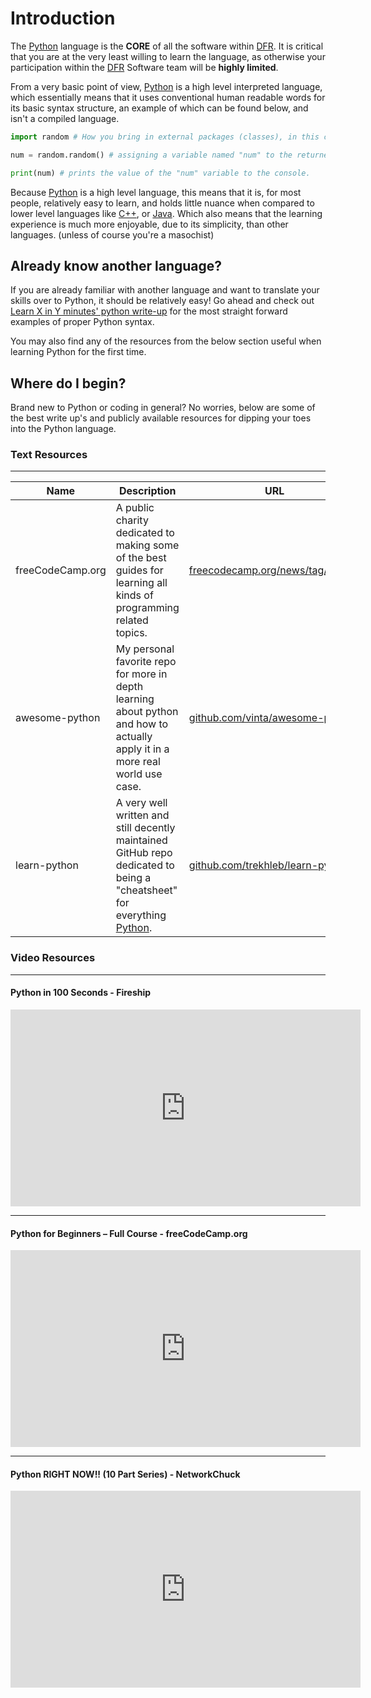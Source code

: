 # Introduction

The [Python](https://www.python.org/) language is the **CORE** of all the software within [DFR](https://dallasformularacing.com/). It is critical that you are at the very least willing to learn the language, as otherwise your participation within the [DFR](https://dallasformularacing.com/) Software team will be **highly limited**.

From a very basic point of view, [Python](https://www.python.org/) is a high level interpreted language, which essentially means that it uses conventional human readable words for its basic syntax structure, an example of which can be found below, and isn't a compiled language.

``` Python
import random # How you bring in external packages (classes), in this case the "random" package.

num = random.random() # assigning a variable named "num" to the returned value of the "random" function from within the "random" package.

print(num) # prints the value of the "num" variable to the console.
```

Because [Python](https://www.python.org/) is a high level language, this means that it is, for most people, relatively easy to learn, and holds little nuance when compared to lower level languages like [C++](https://learn.microsoft.com/en-us/cpp/?view=msvc-170), or [Java](https://www.java.com/en/). Which also means that the learning experience is much more enjoyable, due to its simplicity, than other languages. (unless of course you're a masochist)

## Already know another language?

If you are already familiar with another language and want to translate your skills over to Python, it should be relatively easy! Go ahead and check out [Learn X in Y minutes' python write-up](https://learnxinyminutes.com/docs/python/) for the most straight forward examples of proper Python syntax.

You may also find any of the resources from the below section useful when learning Python for the first time.

## Where do I begin?

Brand new to Python or coding in general? No worries, below are some of the best write up's and publicly available resources for dipping your toes into the Python language.

### Text Resources

---

|Name|Description|URL|
|---|---|---|
|freeCodeCamp.org|A public charity dedicated to making some of the best guides for learning all kinds of programming related topics.|[freecodecamp.org/news/tag/python](https://www.freecodecamp.org/news/tag/python/)|
|awesome-python|My personal favorite repo for more in depth learning about python and how to actually apply it in a more real world use case.|[github.com/vinta/awesome-python](https://github.com/vinta/awesome-python)|
|learn-python|A very well written and still decently maintained GitHub repo dedicated to being a "cheatsheet" for everything [Python](https://www.python.org/).|[github.com/trekhleb/learn-python](https://github.com/trekhleb/learn-python)|

### Video Resources

---

#### Python in 100 Seconds - Fireship
<iframe width="560" height="315" src="https://www.youtube.com/embed/x7X9w_GIm1s" title="YouTube video player" frameborder="0" allow="accelerometer; autoplay; clipboard-write; encrypted-media; gyroscope; picture-in-picture; web-share" referrerpolicy="strict-origin-when-cross-origin" allowfullscreen></iframe>

---

#### Python for Beginners – Full Course - freeCodeCamp.org
<iframe width="560" height="315" src="https://www.youtube.com/embed/eWRfhZUzrAc" title="YouTube video player" frameborder="0" allow="accelerometer; autoplay; clipboard-write; encrypted-media; gyroscope; picture-in-picture; web-share" referrerpolicy="strict-origin-when-cross-origin" allowfullscreen></iframe>

---

#### Python RIGHT NOW!! (10 Part Series) - NetworkChuck 
<iframe width="560" height="315" src="https://www.youtube.com/embed/videoseries?list=PLIhvC56v63ILPDA2DQBv0IKzqsWTZxCkp" title="YouTube video player" frameborder="0" allow="accelerometer; autoplay; clipboard-write; encrypted-media; gyroscope; picture-in-picture; web-share" referrerpolicy="strict-origin-when-cross-origin" allowfullscreen></iframe>